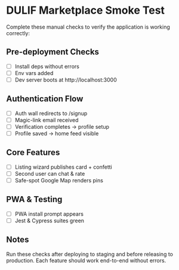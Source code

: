 # DULIF Marketplace Smoke Test

Complete these manual checks to verify the application is working correctly:

## Pre-deployment Checks
- [ ] Install deps without errors
- [ ] Env vars added
- [ ] Dev server boots at http://localhost:3000

## Authentication Flow
- [ ] Auth wall redirects to /signup
- [ ] Magic-link email received
- [ ] Verification completes → profile setup
- [ ] Profile saved → home feed visible

## Core Features
- [ ] Listing wizard publishes card + confetti
- [ ] Second user can chat & rate
- [ ] Safe-spot Google Map renders pins

## PWA & Testing
- [ ] PWA install prompt appears
- [ ] Jest & Cypress suites green

## Notes
Run these checks after deploying to staging and before releasing to production. Each feature should work end-to-end without errors.
